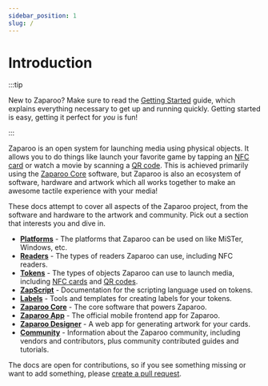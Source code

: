 ```yaml
---
sidebar_position: 1
slug: /
---
```


# Introduction

:::tip

New to Zaparoo? Make sure to read the [Getting Started](/start/) guide, which explains everything
necessary to get up and running quickly. Getting started is easy, getting it perfect for _you_ is fun!

:::

Zaparoo is an open system for launching media using physical objects. It allows you to do things like launch your
favorite game by tapping an [NFC card](/docs/tokens/nfc/) or watch a movie by scanning a [QR code](/docs/tokens/qr-codes). This is achieved primarily using the
[Zaparoo Core](/docs/core/) software, but Zaparoo is also an ecosystem of software, hardware and artwork which all works together to make an
awesome tactile experience with your media!

These docs attempt to cover all aspects of the Zaparoo project, from the software and hardware to the artwork and community. Pick out a section that interests you and dive in.

- **[Platforms](/docs/platforms/)** - The platforms that Zaparoo can be used on like MiSTer, Windows, etc.
- **[Readers](/docs/readers/)** - The types of readers Zaparoo can use, including NFC readers.
- **[Tokens](/docs/tokens/)** - The types of objects Zaparoo can use to launch media, including [NFC cards](/docs/tokens/nfc/) and [QR codes](/docs/tokens/qr-codes).
- **[ZapScript](/docs/zapscript/)** - Documentation for the scripting language used on tokens.
- **[Labels](/docs/labels/)** - Tools and templates for creating labels for your tokens.
- **[Zaparoo Core](/docs/core/)** - The core software that powers Zaparoo.
- **[Zaparoo App](/docs/app/)** - The official mobile frontend app for Zaparoo.
- **[Zaparoo Designer](/docs/designer/)** - A web app for generating artwork for your cards.
- **[Community](/docs/community/)** - Information about the Zaparoo community, including vendors and contributors, plus community contributed guides and tutorials.

The docs are open for contributions, so if you see something missing or want to add something, please [create a pull request](https://github.com/ZaparooProject/zaparoo.org/pulls).
